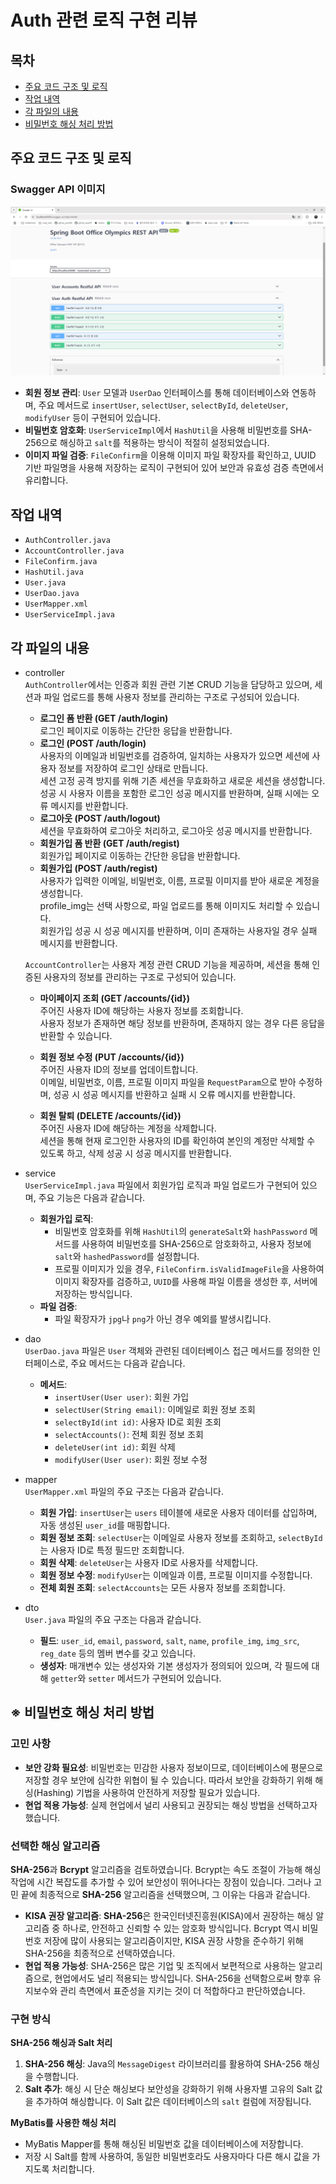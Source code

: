# Auth 관련 로직 구현 리뷰

## 목차
- [주요 코드 구조 및 로직](#주요-코드-구조-및-로직)
- [작업 내역](#작업-내역)
- [각 파일의 내용](#각-파일의-내용)
- [비밀번호 해싱 처리 방법](#\※-비밀번호-해싱-처리-방법)

## 주요 코드 구조 및  로직

### Swagger API 이미지

![be_auth.png](../media/backend/be_auth.png)

- **회원 정보 관리**: `User` 모델과 `UserDao` 인터페이스를 통해 데이터베이스와 연동하며, 주요 메서드로 `insertUser`, `selectUser`, `selectById`, `deleteUser`, `modifyUser` 등이 구현되어 있습니다.
- **비밀번호 암호화**: `UserServiceImpl`에서 `HashUtil`을 사용해 비밀번호를 SHA-256으로 해싱하고 `salt`를 적용하는 방식이 적절히 설정되었습니다.
- **이미지 파일 검증**: `FileConfirm`을 이용해 이미지 파일 확장자를 확인하고, UUID 기반 파일명을 사용해 저장하는 로직이 구현되어 있어 보안과 유효성 검증 측면에서 유리합니다.

## 작업 내역

- `AuthController.java`
- `AccountController.java`
- `FileConfirm.java`
- `HashUtil.java`
- `User.java`
- `UserDao.java`
- `UserMapper.xml`
- `UserServiceImpl.java`

## 각 파일의 내용

- controller   
    `AuthController`에서는 인증과 회원 관련 기본 CRUD 기능을 담당하고 있으며, 세션과 파일 업로드를 통해 사용자 정보를 관리하는 구조로 구성되어 있습니다.

    - **로그인 폼 반환 (GET /auth/login)**   
        로그인 페이지로 이동하는 간단한 응답을 반환합니다.
    - **로그인 (POST /auth/login)**   
        사용자의 이메일과 비밀번호를 검증하여, 일치하는 사용자가 있으면 세션에 사용자 정보를 저장하여 로그인 상태로 만듭니다.   
        세션 고정 공격 방지를 위해 기존 세션을 무효화하고 새로운 세션을 생성합니다.   
        성공 시 사용자 이름을 포함한 로그인 성공 메시지를 반환하며, 실패 시에는 오류 메시지를 반환합니다.
    - **로그아웃 (POST /auth/logout)**   
        세션을 무효화하여 로그아웃 처리하고, 로그아웃 성공 메시지를 반환합니다.
    - **회원가입 폼 반환 (GET /auth/regist)**   
        회원가입 페이지로 이동하는 간단한 응답을 반환합니다.
    - **회원가입 (POST /auth/regist)**   
        사용자가 입력한 이메일, 비밀번호, 이름, 프로필 이미지를 받아 새로운 계정을 생성합니다.   
        profile_img는 선택 사항으로, 파일 업로드를 통해 이미지도 처리할 수 있습니다.   
        회원가입 성공 시 성공 메시지를 반환하며, 이미 존재하는 사용자일 경우 실패 메시지를 반환합니다.    

    `AccountController`는 사용자 계정 관련 CRUD 기능을 제공하며, 세션을 통해 인증된 사용자의 정보를 관리하는 구조로 구성되어 있습니다.
    
    - **마이페이지 조회 (GET /accounts/{id})**  
        주어진 사용자 ID에 해당하는 사용자 정보를 조회합니다.  
        사용자 정보가 존재하면 해당 정보를 반환하며, 존재하지 않는 경우 다른 응답을 반환할 수 있습니다.
    
    - **회원 정보 수정 (PUT /accounts/{id})**  
        주어진 사용자 ID의 정보를 업데이트합니다.  
        이메일, 비밀번호, 이름, 프로필 이미지 파일을 `RequestParam`으로 받아 수정하며, 성공 시 성공 메시지를 반환하고 실패 시 오류 메시지를 반환합니다.
    
    - **회원 탈퇴 (DELETE /accounts/{id})**  
        주어진 사용자 ID에 해당하는 계정을 삭제합니다.  
        세션을 통해 현재 로그인한 사용자의 ID를 확인하여 본인의 계정만 삭제할 수 있도록 하고, 삭제 성공 시 성공 메시지를 반환합니다.

    
- service   
    `UserServiceImpl.java` 파일에서 회원가입 로직과 파일 업로드가 구현되어 있으며, 주요 기능은 다음과 같습니다.
    
    - **회원가입 로직**:
        - 비밀번호 암호화를 위해 `HashUtil`의 `generateSalt`와 `hashPassword` 메서드를 사용하여 비밀번호를 SHA-256으로 암호화하고, 사용자 정보에 `salt`와 `hashedPassword`를 설정합니다.
        - 프로필 이미지가 있을 경우, `FileConfirm.isValidImageFile`을 사용하여 이미지 확장자를 검증하고, `UUID`를 사용해 파일 이름을 생성한 후, 서버에 저장하는 방식입니다.
    - **파일 검증**:
        - 파일 확장자가 `jpg`나 `png`가 아닌 경우 예외를 발생시킵니다.
- dao   
    `UserDao.java` 파일은 `User` 객체와 관련된 데이터베이스 접근 메서드를 정의한 인터페이스로, 주요 메서드는 다음과 같습니다.
    
    - **메서드**:
        - `insertUser(User user)`: 회원 가입
        - `selectUser(String email)`: 이메일로 회원 정보 조회
        - `selectById(int id)`: 사용자 ID로 회원 조회
        - `selectAccounts()`: 전체 회원 정보 조회
        - `deleteUser(int id)`: 회원 삭제
        - `modifyUser(User user)`: 회원 정보 수정
- mapper   
    `UserMapper.xml` 파일의 주요 구조는 다음과 같습니다.

    - **회원 가입**: `insertUser`는 `users` 테이블에 새로운 사용자 데이터를 삽입하며, 자동 생성된 `user_id`를 매핑합니다.
    - **회원 정보 조회**: `selectUser`는 이메일로 사용자 정보를 조회하고, `selectById`는 사용자 ID로 특정 필드만 조회합니다.
    - **회원 삭제**: `deleteUser`는 사용자 ID로 사용자를 삭제합니다.
    - **회원 정보 수정**: `modifyUser`는 이메일과 이름, 프로필 이미지를 수정합니다.
    - **전체 회원 조회**: `selectAccounts`는 모든 사용자 정보를 조회합니다.
- dto   
    `User.java` 파일의 주요 구조는 다음과 같습니다.
    
    - **필드**: `user_id`, `email`, `password`, `salt`, `name`, `profile_img`, `img_src`, `reg_date` 등의 멤버 변수를 갖고 있습니다.
    - **생성자**: 매개변수 있는 생성자와 기본 생성자가 정의되어 있으며, 각 필드에 대해 `getter`와 `setter` 메서드가 구현되어 있습니다.

## ※ 비밀번호 해싱 처리 방법

### 고민 사항

- **보안 강화 필요성**: 비밀번호는 민감한 사용자 정보이므로, 데이터베이스에 평문으로 저장할 경우 보안에 심각한 위협이 될 수 있습니다. 따라서 보안을 강화하기 위해 해싱(Hashing) 기법을 사용하여 안전하게 저장할 필요가 있습니다.
- **현업 적용 가능성**: 실제 현업에서 널리 사용되고 권장되는 해싱 방법을 선택하고자 했습니다.

### 선택한 해싱 알고리즘

 **SHA-256**과 **Bcrypt** 알고리즘을 검토하였습니다. Bcrypt는 속도 조절이 가능해 해싱 작업에 시간 복잡도를 추가할 수 있어 보안성이 뛰어나다는 장점이 있습니다. 그러나 고민 끝에 최종적으로 **SHA-256** 알고리즘을 선택했으며, 그 이유는 다음과 같습니다.

- **KISA 권장 알고리즘**: **SHA-256**은 한국인터넷진흥원(KISA)에서 권장하는 해싱 알고리즘 중 하나로, 안전하고 신뢰할 수 있는 암호화 방식입니다. Bcrypt 역시 비밀번호 저장에 많이 사용되는 알고리즘이지만, KISA 권장 사항을 준수하기 위해 SHA-256을 최종적으로 선택하였습니다.
- **현업 적용 가능성**: SHA-256은 많은 기업 및 조직에서 보편적으로 사용하는 알고리즘으로, 현업에서도 널리 적용되는 방식입니다. SHA-256을 선택함으로써 향후 유지보수와 관리 측면에서 표준성을 지키는 것이 더 적합하다고 판단하였습니다.

### 구현 방식

 **SHA-256 해싱과 Salt 처리**

1. **SHA-256 해싱**: Java의 `MessageDigest` 라이브러리를 활용하여 SHA-256 해싱을 수행합니다.
2. **Salt 추가**: 해싱 시 단순 해싱보다 보안성을 강화하기 위해 사용자별 고유의 Salt 값을 추가하여 해싱합니다. 이 Salt 값은 데이터베이스의 `salt` 컬럼에 저장됩니다.

 **MyBatis를 사용한 해싱 처리**

- MyBatis Mapper를 통해 해싱된 비밀번호 값을 데이터베이스에 저장합니다.
- 저장 시 Salt를 함께 사용하여, 동일한 비밀번호라도 사용자마다 다른 해시 값을 가지도록 처리합니다.
